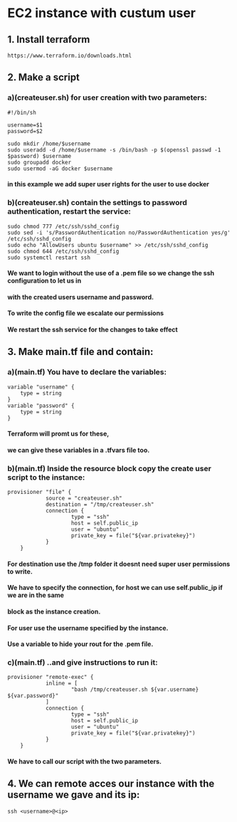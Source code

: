 # EC2 instance with custum user
## 1. Install terraform 
    https://www.terraform.io/downloads.html
## 2. Make a script
### a)(createuser.sh) for user creation with two parameters:
    #!/bin/sh
    
    username=$1
    password=$2
    	
    sudo mkdir /home/$username
    sudo useradd -d /home/$username -s /bin/bash -p $(openssl passwd -1 $password) $username
    sudo groupadd docker
    sudo usermod -aG docker $username

#### in this example we add super user rights for the user to use docker 

### b)(createuser.sh) contain the settings to password authentication, restart the service:

    sudo chmod 777 /etc/ssh/sshd_config
    sudo sed -i 's/PasswordAuthentication no/PasswordAuthentication yes/g' /etc/ssh/sshd_config
    sudo echo "AllowUsers ubuntu $username" >> /etc/ssh/sshd_config
    sudo chmod 644 /etc/ssh/sshd_config
    sudo systemctl restart ssh

#### We want to login without the use of a .pem file so we change the ssh configuration to let us in
#### with the created users username and  password.
#### To write the config file we escalate our permissions
#### We restart the ssh service for the changes to take effect

## 3. Make main.tf file and contain:
### a)(main.tf) You have to declare the variables:

    variable "username" {
		type = string
    }
    variable "password" {
		type = string
    }
#### Terraform will promt us for these,
#### we can give these variables in a .tfvars file too.

### b)(main.tf) Inside the resource block copy the create user script to the instance:

    provisioner "file" {
				source = "createuser.sh"
				destination = "/tmp/createuser.sh"
				connection {
						type = "ssh"
						host = self.public_ip
						user = "ubuntu"
						private_key = file("${var.privatekey}")
				}
		}

#### For destination use the /tmp folder it doesnt need super user permissions to write.
#### We have to specify the connection, for host we can use self.public_ip if we are in the same
#### block as the instance creation.
#### For user use the username specified by the instance.
#### Use a variable to hide your rout for the .pem file.

### c)(main.tf) ..and give instructions to run it: 

    provisioner "remote-exec" {
				inline = [
						"bash /tmp/createuser.sh ${var.username} ${var.password}"
				]
				connection {
						type = "ssh"
						host = self.public_ip
						user = "ubuntu"
						private_key = file("${var.privatekey}")
				}
		}

#### We have to call our script with the two parameters.

## 4. We can remote acces our instance with the username we gave and its ip:

    ssh <username>@<ip>
